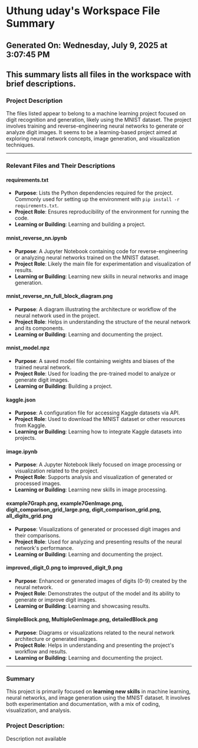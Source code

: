 # Uthung uday's Workspace File Summary
## Generated On: Wednesday, July 9, 2025 at 3:07:45 PM
This summary lists all files in the workspace with brief descriptions.
---
### Project Description
The files listed appear to belong to a machine learning project focused on digit recognition and generation, likely using the MNIST dataset. The project involves training and reverse-engineering neural networks to generate or analyze digit images. It seems to be a learning-based project aimed at exploring neural network concepts, image generation, and visualization techniques.

---

### Relevant Files and Their Descriptions

#### **requirements.txt**
- **Purpose**: Lists the Python dependencies required for the project. Commonly used for setting up the environment with `pip install -r requirements.txt`.
- **Project Role**: Ensures reproducibility of the environment for running the code.
- **Learning or Building**: Learning and building a project.

#### **mnist_reverse_nn.ipynb**
- **Purpose**: A Jupyter Notebook containing code for reverse-engineering or analyzing neural networks trained on the MNIST dataset.
- **Project Role**: Likely the main file for experimentation and visualization of results.
- **Learning or Building**: Learning new skills in neural networks and image generation.

#### **mnist_reverse_nn_full_block_diagram.png**
- **Purpose**: A diagram illustrating the architecture or workflow of the neural network used in the project.
- **Project Role**: Helps in understanding the structure of the neural network and its components.
- **Learning or Building**: Learning and documenting the project.

#### **mnist_model.npz**
- **Purpose**: A saved model file containing weights and biases of the trained neural network.
- **Project Role**: Used for loading the pre-trained model to analyze or generate digit images.
- **Learning or Building**: Building a project.

#### **kaggle.json**
- **Purpose**: A configuration file for accessing Kaggle datasets via API.
- **Project Role**: Used to download the MNIST dataset or other resources from Kaggle.
- **Learning or Building**: Learning how to integrate Kaggle datasets into projects.

#### **image.ipynb**
- **Purpose**: A Jupyter Notebook likely focused on image processing or visualization related to the project.
- **Project Role**: Supports analysis and visualization of generated or processed images.
- **Learning or Building**: Learning new skills in image processing.

#### **example7Graph.png**, **example7GenImage.png**, **digit_comparison_grid_large.png**, **digit_comparison_grid.png**, **all_digits_grid.png**
- **Purpose**: Visualizations of generated or processed digit images and their comparisons.
- **Project Role**: Used for analyzing and presenting results of the neural network's performance.
- **Learning or Building**: Learning and documenting the project.

#### **improved_digit_0.png** to **improved_digit_9.png**
- **Purpose**: Enhanced or generated images of digits (0-9) created by the neural network.
- **Project Role**: Demonstrates the output of the model and its ability to generate or improve digit images.
- **Learning or Building**: Learning and showcasing results.

#### **SimpleBlock.png**, **MultipleGenImage.png**, **detailedBlock.png**
- **Purpose**: Diagrams or visualizations related to the neural network architecture or generated images.
- **Project Role**: Helps in understanding and presenting the project's workflow and results.
- **Learning or Building**: Learning and documenting the project.

---

### Summary
This project is primarily focused on **learning new skills** in machine learning, neural networks, and image generation using the MNIST dataset. It involves both experimentation and documentation, with a mix of coding, visualization, and analysis. 
### Project Description:
 Description not available
